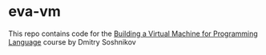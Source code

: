 # eva-vm
This repo contains code for the [Building a Virtual Machine for Programming Language](https://www.udemy.com/course/virtual-machine/learn/lecture/29411984?start=0#overview) course by Dmitry Soshnikov 